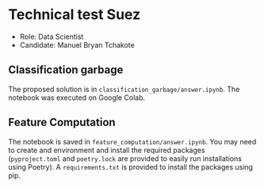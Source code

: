 # Technical test Suez

- Role: Data Scientist
- Candidate: Manuel Bryan Tchakote

## Classification garbage

The proposed solution is in `classification_garbage/answer.ipynb`. The notebook was executed on Google Colab.

## Feature Computation

The notebook is saved in `feature_computation/answer.ipynb`. You may need to create and environment and install the required packages (`pyproject.toml` and `poetry.lock` are provided to easily run installations using Poetry). A `requirements.txt` is provided to install the packages using pip.
